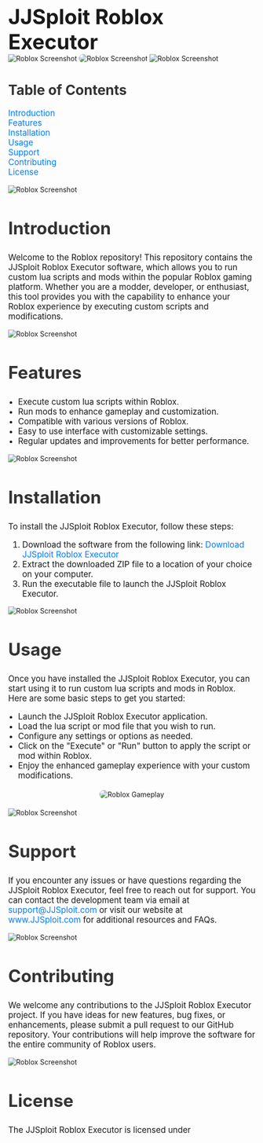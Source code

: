 
<h1 style="font-size: 3em; margin: 0;">JJSploit Roblox Executor</h1>
 <img src="https://github.com/user-attachments/assets/33ae87e8-c889-4503-bf8a-7da64d9ee6a0" alt="Roblox Screenshot" style="max-width: 100%; 
<div style="text-align: center; margin: 20px 0;">
            <img src="https://cdn2.fptshop.com.vn/unsafe/Uploads/images/tin-tuc/179942/Originals/JJSploit_hình%2010.jpg" alt="Roblox Screenshot" style="max-width: 100%; border-radius: 8px;">
        </div>
    <img src="https://github.com/user-attachments/assets/33ae87e8-c889-4503-bf8a-7da64d9ee6a0" alt="Roblox Screenshot" style="max-width: 100%; 
    <section style="padding: 30px; background-color: #fff; margin: 20px;">
        <h2 style="font-size: 2em; color: #333; margin-bottom: 20px;">Table of Contents</h2>
        <ul style="list-style-type: none; padding-left: 0; font-size: 1.2em;">
            <li><a href="#introduction" style="color: #007BFF; text-decoration: none;">Introduction</a></li>
            <li><a href="#features" style="color: #007BFF; text-decoration: none;">Features</a></li>
            <li><a href="#installation" style="color: #007BFF; text-decoration: none;">Installation</a></li>
            <li><a href="#usage" style="color: #007BFF; text-decoration: none;">Usage</a></li>
            <li><a href="#support" style="color: #007BFF; text-decoration: none;">Support</a></li>
            <li><a href="#contributing" style="color: #007BFF; text-decoration: none;">Contributing</a></li>
            <li><a href="#license" style="color: #007BFF; text-decoration: none;">License</a></li>
        </ul>
    </section>
 <img src="https://github.com/user-attachments/assets/33ae87e8-c889-4503-bf8a-7da64d9ee6a0" alt="Roblox Screenshot" style="max-width: 100%; 
  <section id="introduction" style="padding: 30px; background-color: #fff; margin: 20px; border-radius: 8px; box-shadow: 0 4px 8px rgba(0, 0, 0, 0.1);">
        <h2 style="font-size: 2.5em; color: #333;">Introduction</h2>
        <p style="font-size: 1.2em;">Welcome to the Roblox repository! This repository contains the JJSploit Roblox Executor software, which allows you to run custom lua scripts and mods within the popular Roblox gaming platform. Whether you are a modder, developer, or enthusiast, this tool provides you with the capability to enhance your Roblox experience by executing custom scripts and modifications.</p>
    </section>
 <img src="https://github.com/user-attachments/assets/33ae87e8-c889-4503-bf8a-7da64d9ee6a0" alt="Roblox Screenshot" style="max-width: 100%; 
    <section id="features" style="padding: 30px; background-color: #fff; margin: 20px; border-radius: 8px; box-shadow: 0 4px 8px rgba(0, 0, 0, 0.1);">
        <h2 style="font-size: 2.5em; color: #333;">Features</h2>
        <ul style="list-style-type: disc; padding-left: 20px; font-size: 1.2em;">
            <li>Execute custom lua scripts within Roblox.</li>
            <li>Run mods to enhance gameplay and customization.</li>
            <li>Compatible with various versions of Roblox.</li>
            <li>Easy to use interface with customizable settings.</li>
            <li>Regular updates and improvements for better performance.</li>
        </ul>
    </section>
 <img src="https://github.com/user-attachments/assets/33ae87e8-c889-4503-bf8a-7da64d9ee6a0" alt="Roblox Screenshot" style="max-width: 100%; 

   <section id="installation" style="padding: 30px; background-color: #fff; margin: 20px; border-radius: 8px; box-shadow: 0 4px 8px rgba(0, 0, 0, 0.1);">
        <h2 style="font-size: 2.5em; color: #333;">Installation</h2>
        <p style="font-size: 1.2em;">To install the JJSploit Roblox Executor, follow these steps:</p>
        <ol style="font-size: 1.2em;">
            <li>Download the software from the following link: <a href="#" style="color: #007BFF; text-decoration: none;">Download JJSploit Roblox Executor</a></li>
            <li>Extract the downloaded ZIP file to a location of your choice on your computer.</li>
            <li>Run the executable file to launch the JJSploit Roblox Executor.</li>
        </ol>
    </section>
 <img src="https://github.com/user-attachments/assets/33ae87e8-c889-4503-bf8a-7da64d9ee6a0" alt="Roblox Screenshot" style="max-width: 100%; 
    <section id="usage" style="padding: 30px; background-color: #fff; margin: 20px; border-radius: 8px; box-shadow: 0 4px 8px rgba(0, 0, 0, 0.1);">
        <h2 style="font-size: 2.5em; color: #333;">Usage</h2>
        <p style="font-size: 1.2em;">Once you have installed the JJSploit Roblox Executor, you can start using it to run custom lua scripts and mods in Roblox. Here are some basic steps to get you started:</p>
        <ul style="list-style-type: disc; padding-left: 20px; font-size: 1.2em;">
            <li>Launch the JJSploit Roblox Executor application.</li>
            <li>Load the lua script or mod file that you wish to run.</li>
            <li>Configure any settings or options as needed.</li>
            <li>Click on the "Execute" or "Run" button to apply the script or mod within Roblox.</li>
            <li>Enjoy the enhanced gameplay experience with your custom modifications.</li>
        </ul>
        <div style="text-align: center; margin: 20px 0;">
            <img src="https://i.ytimg.com/vi/cPya5db8BVA/maxresdefault.jpg" alt="Roblox Gameplay" style="max-width: 100%; border-radius: 8px;">
        </div>
    </section>
 <img src="https://github.com/user-attachments/assets/33ae87e8-c889-4503-bf8a-7da64d9ee6a0" alt="Roblox Screenshot" style="max-width: 100%; 
    <section id="support" style="padding: 30px; background-color: #fff; margin: 20px; border-radius: 8px; box-shadow: 0 4px 8px rgba(0, 0, 0, 0.1);">
        <h2 style="font-size: 2.5em; color: #333;">Support</h2>
        <p style="font-size: 1.2em;">If you encounter any issues or have questions regarding the JJSploit Roblox Executor, feel free to reach out for support. You can contact the development team via email at <a href="mailto:support@JJSploit.com" style="color: #007BFF; text-decoration: none;">support@JJSploit.com</a> or visit our website at <a href="http://www.JJSploit.com" style="color: #007BFF; text-decoration: none;">www.JJSploit.com</a> for additional resources and FAQs.</p>
    </section>
 <img src="https://github.com/user-attachments/assets/33ae87e8-c889-4503-bf8a-7da64d9ee6a0" alt="Roblox Screenshot" style="max-width: 100%; 
    <section id="contributing" style="padding: 30px; background-color: #fff; margin: 20px; border-radius: 8px; box-shadow: 0 4px 8px rgba(0, 0, 0, 0.1);">
        <h2 style="font-size: 2.5em; color: #333;">Contributing</h2>
        <p style="font-size: 1.2em;">We welcome any contributions to the JJSploit Roblox Executor project. If you have ideas for new features, bug fixes, or enhancements, please submit a pull request to our GitHub repository. Your contributions will help improve the software for the entire community of Roblox users.</p>
    </section>
 <img src="https://github.com/user-attachments/assets/33ae87e8-c889-4503-bf8a-7da64d9ee6a0" alt="Roblox Screenshot" style="max-width: 100%; 
    <section id="license" style="padding: 30px; background-color: #fff; margin: 20px; border-radius: 8px; box-shadow: 0 4px 8px rgba(0, 0, 0, 0.1);">
        <h2 style="font-size: 2.5em; color: #333;">License</h2>
        <p style="font-size: 1.2em;">The JJSploit Roblox Executor is licensed under
